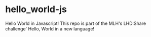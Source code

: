 # hello_world-js
Hello World in Javascript! 
This repo is part of the MLH's LHD:Share challenge' Hello, World in a new language!

